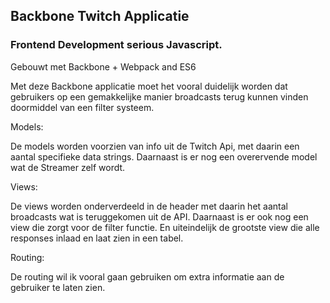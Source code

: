 ## Backbone Twitch Applicatie
### Frontend Development serious Javascript.

Gebouwt met Backbone + Webpack and ES6

Met deze Backbone applicatie moet het vooral duidelijk worden dat gebruikers op een gemakkelijke manier
broadcasts terug kunnen vinden doormiddel van een filter systeem.

Models:

De models worden voorzien van info uit de Twitch Api, met daarin een aantal specifieke data strings.
Daarnaast is er nog een overervende model wat de Streamer zelf wordt.

Views:

De views worden onderverdeeld in de header met daarin het aantal broadcasts wat is teruggekomen uit de API.
Daarnaast is er ook nog een view die zorgt voor de filter functie.
En uiteindelijk de grootste view die alle responses inlaad en laat zien in een tabel.

Routing:

De routing wil ik vooral gaan gebruiken om extra informatie aan de gebruiker te laten zien.